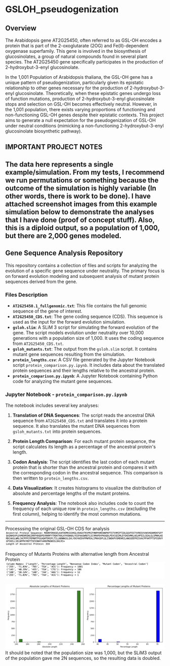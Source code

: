 # GSLOH_pseudogenization

## Overview

The Arabidopsis gene AT2G25450, often referred to as GSL-OH encodes a protein that is part of the 2-oxoglutarate (2OG) and Fe(II)-dependent oxygenase superfamily. This gene is involved in the biosynthesis of glucosinolates, a group of natural compounds found in several plant species. The AT2G25450 gene specifically participates in the production of 2-hydroxybut-3-enyl glucosinolate.

In the 1,001 Population of Arabidopsis thaliana, the GSL-OH gene has a unique pattern of pseudogenization, particularly given its epistatic relationship to other genes necessary for the production of 2-hydroxybut-3-enyl glucosinolate. Theoretically, when these epistatic genes undergo loss of function mutations, production of 2-hydroxybut-3-enyl glucosinolate stops and selection on GSL-OH becomes effectively neutral. However, in the 1,001 population, there exists varying proportions of functioning and non-functioning GSL-OH genes despite their epistatic contexts. This project aims to generate a null expectation for the pseudogenization of GSL-OH under neutral conditions (mimicking a non-functioning 2-hydroxybut-3-enyl glucosinolate biosynthetic pathway).

## IMPORTANT PROJECT NOTES
The data here represents a single example/simulation. From my tests, I recommend we run permutations or something because the outcome of the simulation is highly variable (In other words, there is work to be done). I have attached screenshot images from this example simulation below to demonstrate the analyses that I have done (proof of concept stuff). Also, this is a diploid output, so a population of 1,000, but there are 2,000 genes modeled. 
---
## Gene Sequence Analysis Repository

This repository contains a collection of files and scripts for analyzing the evolution of a specific gene sequence under neutrality. The primary focus is on forward evolution modeling and subsequent analysis of mutant protein sequences derived from the gene.

### Files Description

- **`AT2G25450.1_fullgenomic.txt`**: This file contains the full genomic sequence of the gene of interest.
- **`AT2G25450_CDS.txt`**: The gene coding sequence (CDS). This sequence is used as the input for the forward evolution simulation.
- **`gsloh.slim`**: A SLiM 3 script for simulating the forward evolution of the gene. The script models evolution under neutrality over 10,000 generations with a population size of 1,000. It uses the coding sequence from `AT2G25450_CDS.txt`.
- **`gsloh_mutants.txt`**: The output from the `gsloh.slim` script. It contains mutant gene sequences resulting from the simulation.
- **`protein_lengths.csv`**: A CSV file generated by the Jupyter Notebook script `protein_comparison.py.ipynb`. It includes data about the translated protein sequences and their lengths relative to the ancestral protein.
- **`protein_comparison.py.ipynb`**: A Jupyter Notebook containing Python code for analyzing the mutant gene sequences. 

### Jupyter Notebook - `protein_comparison.py.ipynb`

The notebook includes several key analyses:

1. **Translation of DNA Sequences**: The script reads the ancestral DNA sequence from `AT2G25450_CDS.txt` and translates it into a protein sequence. It also translates the mutant DNA sequences from `gsloh_mutants.txt` into protein sequences.

2. **Protein Length Comparison**: For each mutant protein sequence, the script calculates its length as a percentage of the ancestral protein's length.

3. **Codon Analysis**: The script identifies the last codon of each mutant protein that is shorter than the ancestral protein and compares it with the corresponding codon in the ancestral sequence. This comparison is then written to `protein_lengths.csv`.

4. **Data Visualization**: It creates histograms to visualize the distribution of absolute and percentage lengths of the mutant proteins.

5. **Frequency Analysis**: The notebook also includes code to count the frequency of each unique row in `protein_lengths.csv` (excluding the first column), helping to identify the most common mutations.

---
Processsing the original GSL-OH CDS for analysis
![Processsing the original GSL-OH CDS for analysis](Ancestral_protein_info.png)

Frequency of Mutants Proteins with alternative length from Ancestral Protein
![Frequency of Mutants Proteins with alternative length from Ancestral Protein](Unique_protein_results.png)

![Visualizing distribution of mutant protein lengths](Mutant_frequency_histograms.png)
It should be noted that the population size was 1,000, but the SLiM3 output of the population gave me 2N sequences, so the resulting data is doubled.
